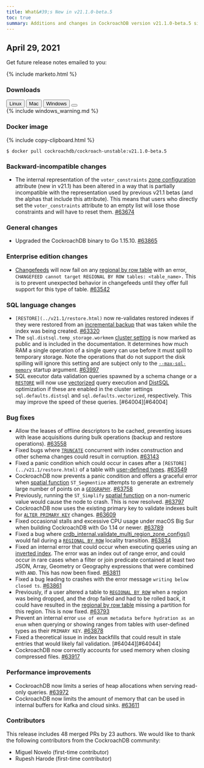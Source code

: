 ```yaml
---
title: What&#39;s New in v21.1.0-beta.5
toc: true
summary: Additions and changes in CockroachDB version v21.1.0-beta.5 since version v21.1.0-beta.4
---
```


## April 29, 2021

Get future release notes emailed to you:

{% include marketo.html %}

### Downloads

<div id="os-tabs" class="filters clearfix">
    <a href="https://binaries.cockroachdb.com/cockroach-v21.1.0-beta.5.linux-amd64.tgz"><button id="linux" class="filter-button" data-scope="linux" data-eventcategory="linux-binary-release-notes">Linux</button></a>
    <a href="https://binaries.cockroachdb.com/cockroach-v21.1.0-beta.5.darwin-10.9-amd64.tgz"><button id="mac" class="filter-button" data-scope="mac" data-eventcategory="mac-binary-release-notes">Mac</button></a>
    <a href="https://binaries.cockroachdb.com/cockroach-v21.1.0-beta.5.windows-6.2-amd64.zip"><button id="windows" class="filter-button" data-scope="windows" data-eventcategory="windows-binary-release-notes">Windows</button></a>
    <a href="https://binaries.cockroachdb.com/cockroach-v21.1.0-beta.5.src.tgz"><button id="source" class="filter-button" data-scope="source" data-eventcategory="source-release-notes"></button></a>
</div>

<section class="filter-content" data-scope="windows">
{% include windows_warning.md %}
</section>

### Docker image

{% include copy-clipboard.html %}
~~~shell
$ docker pull cockroachdb/cockroach-unstable:v21.1.0-beta.5
~~~

### Backward-incompatible changes

- The internal representation of the `voter_constraints` [zone configuration](../v21.1/configure-replication-zones) attribute (new in v21.1) has been altered in a way that is partially incompatible with the representation used by previous v21.1 betas (and the alphas that include this attribute). This means that users who directly set the `voter_constraints` attribute to an empty list will lose those constraints and will have to reset them. [#63674][#63674]

### General changes

- Upgraded the CockroachDB binary to Go 1.15.10. [#63865][#63865]

### Enterprise edition changes

- [Changefeeds](../v21.1/create-changefeed.html) will now fail on any [regional by row table](../v21.1/multiregion-overview.html#regional-by-row-tables) with an error, `CHANGEFEED cannot target REGIONAL BY ROW tables: <table_name>.` This is to prevent unexpected behavior in changefeeds until they offer full support for this type of table. [#63542][#63542]

### SQL language changes

- `[RESTORE](../v21.1/restore.html)` now re-validates restored indexes if they were restored from an [incremental backup](../v21.1/take-full-and-incremental-backups.html#incremental-backups) that was taken while the index was being created. [#63320][#63320]
- The `sql.distsql.temp_storage.workmem` [cluster setting](../v21.1/cluster-settings.html) is now marked as public and is included in the documentation. It determines how much RAM a single operation of a single query can use before it must spill to temporary storage. Note the operations that do not support the disk spilling will ignore this setting and are subject only to the [`--max-sql-memory`](../v21.1/cockroach-start.html#flags) startup argument. [#63997][#63997]
- SQL executor data validation queries spawned by a schema change or a [`RESTORE`](../v21.1/restore.html) will now use [vectorized](../v21.1/vectorized-execution.html) query execution and [DistSQL](../v21.1/architecture/sql-layer.html#distsql) optimization if these are enabled in the cluster settings `sql.defaults.distsql` and `sql.defaults.vectorized`, respectively. This may improve the speed of these queries. [#64004][#64004]

### Bug fixes

- Allow the leases of offline descriptors to be cached, preventing issues with lease acquisitions during bulk operations (backup and restore operations). [#63558][#63558]
- Fixed bugs where [`TRUNCATE`](../v21.1/truncate.html) concurrent with index construction and other schema changes could result in corruption. [#63143][#63143]
- Fixed a panic condition which could occur in cases after a `[RESTORE](../v21.1/restore.html)` of a table with [user-defined types](../v21.1/enum). [#63549][#63549]
- CockroachDB now prevents a panic condition and offers a graceful error when [spatial function](../v21.1/functions-and-operators.html#spatial-functions) `ST_Segmentize` attempts to generate an extremely large number of points on a [`GEOGRAPHY`](../v21.1/spatial-glossary.html#geography). [#63758][#63758]
- Previously, running the `ST_Simplify` [spatial function](../v21.1/functions-and-operators.html#spatial-functions) on a non-numeric value would cause the node to crash. This is now resolved. [#63797][#63797]
- CockroachDB now uses the existing primary key to validate indexes built for [`ALTER PRIMARY KEY`](../v21.1/alter-primary-key.html) changes. [#63609][#63609]
- Fixed occasional stalls and excessive CPU usage under macOS Big Sur when building CockroachDB with Go 1.14 or newer. [#63789][#63789]
- Fixed a bug where [crdb_internal.validate_multi_region_zone_configs()](https://github.com/cockroachdb/cockroach/blob/master/docs/generated/sql/functions.md#multi-region-functions) would fail during a [`REGIONAL BY ROW`](../v21.1/set-locality.html) locality transition. [#63834][#63834]
- Fixed an internal error that could occur when executing queries using an [inverted index](../v21.1/inverted-indexes.html). The error was an index out of range error, and could occur in rare cases when a filter or join predicate contained at least two JSON, Array, Geometry or Geography expressions that were combined with `AND`. This has now been fixed. [#63811][#63811]
- Fixed a bug leading to crashes with the error message `writing below closed ts`. [#63861][#63861]
- Previously, if a user altered a table to [`REGIONAL BY ROW`](../v21.1/set-locality.html) when a region was being dropped, and the drop failed and had to be rolled back, it could have resulted in the [regional by row table](../v21.1/multiregion-overview#regional-by-row-tables) missing a partition for this region. This is now fixed. [#63793][#63793]
- Prevent an internal error `use of enum metadata before hydration as an enum` when querying or showing ranges from tables with user-defined types as their `PRIMARY KEY`. [#63878][#63878]
- Fixed a theoretical issue in index backfills that could result in stale entries that would likely fail validation. [#64044][#64044]
- CockroachDB now correctly accounts for used memory when closing compressed files. [#63917][#63917]

### Performance improvements

- CockroachDB now limits a series of heap allocations when serving read-only queries. [#63972][#63972]
- CockroachDB now limits the amount of memory that can be used in internal buffers for Kafka and cloud sinks. [#63611][#63611]

### Contributors

This release includes 48 merged PRs by 23 authors.
We would like to thank the following contributors from the CockroachDB community:

- Miguel Novelo (first-time contributor)
- Rupesh Harode (first-time contributor)

[#63143]: https://github.com/cockroachdb/cockroach/pull/63143
[#63320]: https://github.com/cockroachdb/cockroach/pull/63320
[#63542]: https://github.com/cockroachdb/cockroach/pull/63542
[#63549]: https://github.com/cockroachdb/cockroach/pull/63549
[#63558]: https://github.com/cockroachdb/cockroach/pull/63558
[#63609]: https://github.com/cockroachdb/cockroach/pull/63609
[#63611]: https://github.com/cockroachdb/cockroach/pull/63611
[#63674]: https://github.com/cockroachdb/cockroach/pull/63674
[#63758]: https://github.com/cockroachdb/cockroach/pull/63758
[#63768]: https://github.com/cockroachdb/cockroach/pull/63768
[#63789]: https://github.com/cockroachdb/cockroach/pull/63789
[#63793]: https://github.com/cockroachdb/cockroach/pull/63793
[#63797]: https://github.com/cockroachdb/cockroach/pull/63797
[#63811]: https://github.com/cockroachdb/cockroach/pull/63811
[#63834]: https://github.com/cockroachdb/cockroach/pull/63834
[#63861]: https://github.com/cockroachdb/cockroach/pull/63861
[#63865]: https://github.com/cockroachdb/cockroach/pull/63865
[#63878]: https://github.com/cockroachdb/cockroach/pull/63878
[#63917]: https://github.com/cockroachdb/cockroach/pull/63917
[#63949]: https://github.com/cockroachdb/cockroach/pull/63949
[#63972]: https://github.com/cockroachdb/cockroach/pull/63972
[#63997]: https://github.com/cockroachdb/cockroach/pull/63997
[3da670d4a]: https://github.com/cockroachdb/cockroach/commit/3da670d4a
